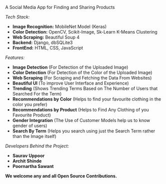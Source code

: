 A Social Media App for Finding and Sharing Products

*Tech Stack:*
- **Image Recognition:** MobileNet Model (Keras)
- **Color Detection:** OpenCV, Scikit-Image, Sk-Learn K-Means Clustering
- **Web Scraping:** Beautiful Soup 4
- **Backend:** Django, dbSQLite3
- **FrontEnd:** HTML, CSS, JavaScript

*Features:*
- **Image Detection** (For Detection of the Uploaded Image)
- **Color Detection** (For Detection of the Color of the Uploaded Image)
- **Web Scraping** (For Scraping and Fetching the Data From Websites)
- **Beautiful UI** (To improve User Interface and Experience)
- **Trending** (Shows Trending Terms Based on The Number of Users that Searched For the Term)
- **Recommendations by Color** (Helps to find your favourite clothing in the color you prefer)
- **Recommendations by Product** (Helps to Find Any Clothing of you Favourite Product)
- **Gender Integration** (The Use of Customer Models help us to know gender of users)
- **Search By Term** (Helps you search using just the Search Term rather than the Image itself)

*Developers Behind the Project:*
- **Saurav Uppoor** 
- **Archit Shinde**
- **Poornartha Sawant**

**We welcome any and all Open Source Contributions.**